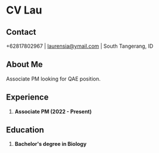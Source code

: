 # CV Lau

## Contact

+62817802967 | laurensia@ymail.com | South Tangerang, ID

## About Me

Associate PM looking for QAE position.

## Experience

1. <b>Associate PM (2022 - Present)</b>

## Education

1. <b>Bachelor's degree in Biology</b>